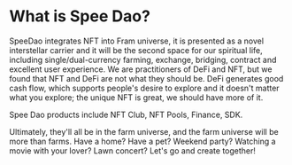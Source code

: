 # What is Spee Dao?

SpeeDao integrates NFT into Fram universe, it is presented as a novel interstellar carrier and it will be the second space for our spiritual life, including single/dual-currency farming, exchange, bridging, contract and excellent user experience. We are practitioners of DeFi and NFT, but we found that NFT and DeFi are not what they should be. DeFi generates good cash flow, which supports people's desire to explore and it doesn't matter what you explore; the unique NFT is great, we should have more of it.&#x20;

Spee Dao products include NFT Club, NFT Pools, Finance, SDK.&#x20;

Ultimately, they'll all be in the farm universe, and the farm universe will be more than farms. Have a home? Have a pet? Weekend party? Watching a movie with your lover? Lawn concert? Let's go and create together!
